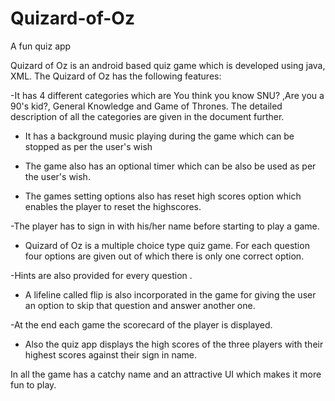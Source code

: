 # Quizard-of-Oz
A fun quiz app

Quizard of Oz is an android based quiz game which is developed
using java, XML. The Quizard of Oz has the following features:

-It has 4 different categories which are You think you know SNU? ,Are
you a 90's kid?, General Knowledge and Game of Thrones. The detailed
description of all the categories are given in the document further.
- It has a background music playing during the game which can be stopped
as per the user's wish

- The game also has an optional timer which can be also be used as per the
user's wish.

- The games setting options also has reset high scores option which
enables the player to reset the highscores.

-The player has to sign in with his/her name before starting to play a
game.

- Quizard of Oz is a multiple choice type quiz game. For each question
four options are given out of which there is only one correct option.

-Hints are also provided for every question .

- A lifeline called flip is also incorporated in the game for giving the user
an option to skip that question and answer another one.

-At the end each game the scorecard of the player is displayed.
- Also the quiz app displays the high scores of the three players with their
highest scores against their sign in name.

In all the game has a catchy name and an attractive UI which makes it
more fun to play.


